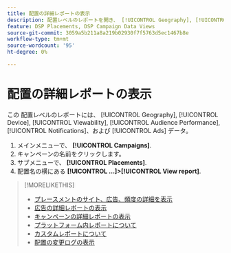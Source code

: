 ```yaml
---
title: 配置の詳細レポートの表示
description: 配置レベルのレポートを開き、 [!UICONTROL Geography], [!UICONTROL Device], [!UICONTROL Viewability], [!UICONTROL Audience Performance], [!UICONTROL Notifications]、および [!UICONTROL Ads] データ。
feature: DSP Placements, DSP Campaign Data Views
source-git-commit: 3059a5b211a8a219b02930f7f5763d5ec1467b8e
workflow-type: tm+mt
source-wordcount: '95'
ht-degree: 0%

---
```


# 配置の詳細レポートの表示

この <!--legacy --> 配置レベルのレポートには、 [!UICONTROL Geography], [!UICONTROL Device], [!UICONTROL Viewability], [!UICONTROL Audience Performance], [!UICONTROL Notifications]、および [!UICONTROL Ads] データ。

1. メインメニューで、 **[!UICONTROL Campaigns]**.
1. キャンペーンの名前をクリックします。
1. サブメニューで、 **[!UICONTROL Placements]**.
1. 配置名の横にある  **[!UICONTROL ...]>[!UICONTROL View report]**.

>[!MORELIKETHIS]
>
>* [プレースメントのサイト、広告、頻度の詳細を表示](/help/dsp/campaign-management/reports/placement-details-view.md)
>* [広告の詳細レポートの表示](/help/dsp/campaign-management/ads/ad-view-report.md)
>* [キャンペーンの詳細レポートの表示](/help/dsp/campaign-management/campaigns/campaign-view-report.md)
>* [プラットフォーム内レポートについて](/help/dsp/campaign-management/reports/campaign-reports-about.md)
>* [カスタムレポートについて](/help/dsp/reports/report-about.md)
>* [配置の変更ログの表示](placement-change-log.md)

